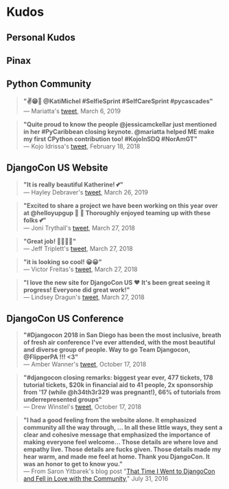 # Kudos

## Personal Kudos

<!--
https://twitter.com/_erin_rachel/status/1352316874214797315 | _erin_rachel on Twitter: "@carriepresley15 @CaktusGroup Also, I'm super impressed with @djangocon for being very encouraging and inclusive of women at their conferences. I gave a talk at the 2019 conference, you can find my talk and others given by women on their channel. https://t.co/CdvW2IHFjd" / Twitter

https://twitter.com/KatiMichel/status/1340081546859048960 | Katherine Michel on Twitter: "My "Year in Review" blog post is live now. I did some fun things and reached some important milestones: PyCascades, Stanford Code in Place, Pinax release, Wharton School Simpl game simulation project, to name a few. Read more, if you are so inclined. 😀 🎉 https://t.co/6l1QerUhJi" / Twitter
https://www.facebook.com/katherine.michel.5/posts/3842460622440237
https://twitter.com/imbilltucker/status/1340311182154952705
https://twitter.com/KatiMichel/status/1339988834218590210

https://twitter.com/InessaPawson/status/1329780961043652608 | Inessa Pawson on Twitter: "Looking on the bright side of 2020, the speaker line up of our events is truly superb. Thank you, Sumana @brainwane, for your insight, wisdom, and wit at last night’s event! #PythonforSWFL #CSforSWFL #futurefocusededucation #спасибо https://t.co/jFJ7qHO7tM" / Twitter
https://twitter.com/PyLadiesSWFL/status/1332160538982268929 | PyLadiesSWFL on Twitter: "HAPPY THANKSGIVING! Today we are very thankful for all the support from the SWFL tech community and our speakers who have been so generous with their time, knowledge, and advice. #PythonforSWFL #CSforSWFL #pyladies https://t.co/VuXh1p7uzX" / Twitter

"I want to give a shout-out to @KatiMichel. She is one of the most positive, encouraging, and generous developers here on Twitter. She is thoughtful and makes people feel noticed and appreciated. So thank you, @KatiMichel -- you're making a positive difference!" 
https://twitter.com/adriennefriend/status/995866016898043905

"@KatiMichel You are one of the most encouraging & positive people I know. Not only do you regularly grace me with support, RTs, and kind words, but I see it all over my timeline as you lift up others and always seem to know just what to say. I see it & I value it: thank you. <3"
https://twitter.com/adriennefriend/status/1299057652056690690
https://twitter.com/hayleydenb/status/1299057734998867974 | Hayley Denbraver @ home on Twitter: "@adriennefriend @KatiMichel So true" / Twitter
-->

## Pinax

<!--
https://twitter.com/paltman/status/1284696622052651008
https://twitter.com/vixter55/status/1284640958760402947 | Vicky Tuite ☄️ on Twitter: "@KatiMichel Thank you for all your hard work." / Twitter
-->

## Python Community

> **"✌️😁🤳 @KatiMichel #SelfieSprint #SelfCareSprint #pycascades"**<br>
> — Mariatta's [tweet](https://twitter.com/mariatta/status/1125536715215601665), March 6, 2019

> **"Quite proud to know the people @jessicamckellar just mentioned in her #PyCaribbean closing keynote. @mariatta helped ME make my first CPython contribution too! #KojoInSDQ #NorAmGT"**<br>
> — Kojo Idrissa's [tweet](https://twitter.com/Transition/status/965346647088693248), February 18, 2018

<!--
https://www.slideshare.net/pyconmy/the-programmers-mind-by-jessica-mckellar | The programmer's mind by Jessica McKellar
-->

## DjangoCon US Website

> **"It is really beautiful Katherine! 💕"**<br>
> — Hayley Debraver's [tweet](https://twitter.com/hayleydenb/status/1110635688548925440), March 26, 2019

> **"Excited to share a project we have been working on this year over at @helloyupgup 🚀 🌴 Thoroughly enjoyed teaming up with these folks 💕"**<br>
> — Joni Trythall's [tweet](https://twitter.com/JoniTrythall/status/978663793529155585), March 27, 2018

> **"Great job! 👏👏👏👏"**<br>
> — Jeff Triplett's [tweet](https://twitter.com/webology/status/978719557153181698), March 27, 2018

> **"it is looking so cool! 😀😀"**<br>
> — Victor Freitas's [tweet](https://twitter.com/vitorfs/status/978721185071534082), March 27, 2018

> **"I love the new site for DjangoCon US ♥️ It's been great seeing it progress! Everyone did great work!"**<br>
> — Lindsey Dragun's [tweet](https://twitter.com/techevangelista/status/978678618032345089), March 27, 2018

## DjangoCon US Conference

> **"#Djangocon 2018 in San Diego has been the most inclusive, breath of fresh air conference I've ever attended, with the most beautiful and diverse group of people. Way to go Team Djangocon, @FlipperPA !!! <3"**<br>
> — Amber Wanner's [tweet](https://twitter.com/thedevwhisperer/status/1052725723222298626), October 17, 2018

> **"#djangocon closing remarks: biggest year ever, 477 tickets, 178 tutorial tickets, $20k in financial aid to 41 people, 2x sponsorship from '17 (while @h34th3r329 was pregnant!), 66% of tutorials from underrepresented groups"**<br>
> — Drew Winstel's [tweet](https://twitter.com/hops_and_smoke/status/1052728711030571009), October 17, 2018

> **"I had a good feeling from the website alone. It emphasized community all the way through, ... In all these little ways, they sent a clear and cohesive message that emphasized the importance of making everyone feel welcome... Those details are where love and empathy live. Those details are fucks given. Those details made my hear warm, and made me feel at home. Thank you DjangoCon. It was an honor to get to know you."**<br>
> — From Saron Yitbarek's blog post "[That Time I Went to DjangoCon and Fell in Love with the Community](https://medium.com/@saronyitbarek/that-time-i-went-to-djangocon-and-fell-in-love-with-the-community-2cec0383c85b)," July 31, 2016
